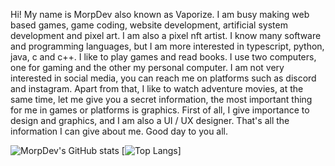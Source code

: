 Hi! My name is MorpDev also known as Vaporize. I am busy making web based games, game coding, website development, artificial system development and pixel art. I am also a pixel nft artist. I know many software and programming languages, but I am more interested in typescript, python, java, c and c++. I like to play games and read books. I use two computers, one for gaming and the other my personal computer. I am not very interested in social media, you can reach me on platforms such as discord and instagram. Apart from that, I like to watch adventure movies, at the same time, let me give you a secret information, the most important thing for me in games or platforms is graphics. First of all, I give importance to design and graphics, and I am also a UI / UX designer. That's all the information I can give about me. Good day to you all.

![MorpDev's GitHub stats](https://github-readme-stats.vercel.app/api?username=MorpDev&show_icons=true&theme=cobalt)
[![Top Langs](https://github-readme-stats.vercel.app/api/top-langs/?username=MorpDev)]
